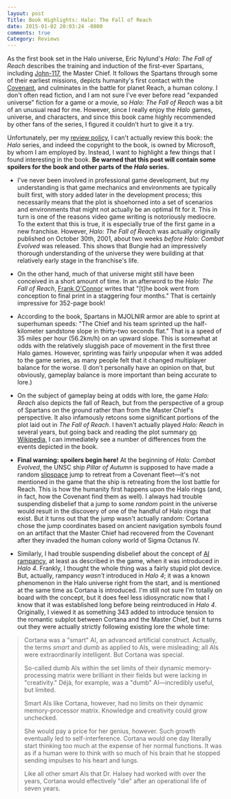 ```yaml
---
layout: post
Title: Book Highlights: Halo: The Fall of Reach
date: 2015-01-02 20:03:24 -0800
comments: true
Category: Reviews
---
```


As the first book set in the Halo universe, Eric Nylund's _Halo: The Fall of
Reach_ describes the training and induction of the first-ever Spartans,
including [John-117](http://halo.wikia.com/wiki/John-117), the Master Chief. It
follows the Spartans through some of their earliest missions, depicts humanity's
first contact with the [Covenant](http://halo.wikia.com/wiki/Covenant_Empire),
and culminates in the battle for planet Reach, a human colony. I don't often
read fiction, and I am not sure I've ever before read "expanded universe"
fiction for a game or a movie, so _Halo: The Fall of Reach_ was a bit of an
unusual read for me. However, since I really enjoy the _Halo_ games, universe,
and characters, and since this book came highly recommended by other fans of the
series, I figured it couldn't hurt to give it a try.

Unfortunately, per my [review policy](/about/#review_policy), I can't actually
review this book: the _Halo_ series, and indeed the copyright to the book, is
owned by Microsoft, by whom I am employed by. Instead, I want to highlight a
few things that I found interesting in the book. **Be warned that this post will
contain some spoilers for the book and other parts of the _Halo_ series.**
<!-- PELICAN_END_SUMMARY -->

- I've never been involved in professional game development, but my
  understanding is that game mechanics and environments are typically built
  first, with story added later in the development process; this necessarily
  means that the plot is shoehorned into a set of scenarios and environments
  that might not actually be an optimal fit for it. This in turn is one of the
  reasons video game writing is notoriously mediocre. To the extent that this is
  true, it is especially true of the first game in a new franchise. However,
  _Halo: The Fall of Reach_ was actually originally published on October 30th,
  2001, about two weeks _before_ _Halo: Combat Evolved_ was released. This shows
  that Bungie had an impressively thorough understanding of the universe they
  were building at that relatively early stage in the franchise's life.

- On the other hand, much of that universe might still have been conceived in a
 short amount of time. In an afterword to the _Halo: The Fall of Reach_,
 [Frank O'Connor](http://halo.wikia.com/wiki/Frank_O%27Connor) writes
 that "[t]he book went from conception to final print in a staggering four
 months." That is certainly impressive for 352-page book!

- According to the book, Spartans in MJOLNIR armor are able to sprint at
  superhuman speeds: "The Chief and his team sprinted up the half-kilometer
  sandstone slope in thirty-two seconds flat." That is a speed of 35 miles per
  hour (56.2km/h) on an upward slope. This is somewhat at odds with the
  relatively sluggish pace of movement in the first three Halo games. However,
  sprinting was fairly unpopular when it was added to the game series, as
  many people felt that it changed multiplayer balance for the worse. (I don't
  personally have an opinion on that, but obviously, gameplay balance is more
  important than being accurate to lore.)

- On the subject of gameplay being at odds with lore, the game _Halo: Reach_
 also depicts the fall of Reach, but from the perspective of a group of Spartans
 on the ground rather than from the Master Chief's perspective. It also
 infamously retcons some significant portions of the plot laid out in _The Fall
 of Reach_. I haven't actually played _Halo: Reach_ in several years, but going
 back and reading the plot summary
 [on Wikipedia](http://en.wikipedia.org/wiki/Halo:_Reach), I can immediately see
 a number of differences from the events depicted in the book.

- **Final warning: spoilers begin here!** At the beginning of _Halo: Combat
 Evolved_, the UNSC ship _Pillar of Autumn_ is supposed to have made a random
 [slipspace](http://halo.wikia.com/wiki/Slipstream_Space) jump to retreat from
 a Covenant fleet&mdash;it's not mentioned in the game that the ship is
 retreating from the lost battle for Reach. This is how the humanity first
 happens upon the Halo rings (and, in fact, how the Covenant find them as well).
 I always had trouble suspending disbelief that a jump to some _random_ point in
 the universe would result in the discovery of one of the handful of Halo rings
 that exist.  But it turns out that the jump wasn't actually random: Cortana
 chose the jump coordinates based on ancient navigation symbols found on an
 artifact that the Master Chief had recovered from the Covenant after they
 invaded the human colony world of Sigma Octanus IV.

- Similarly, I had trouble suspending disbelief about the concept of
 [AI rampancy](http://halo.wikia.com/wiki/Rampancy), at least as described in
 the game, when it was introduced in _Halo 4_. Frankly, I thought the whole
 thing was a fairly stupid plot device. But, actually, rampancy _wasn't_
 introduced in _Halo 4_; it was a known phenomenon in the Halo universe right
 from the start, and is mentioned at the same time as Cortana is introduced.
 I'm still not sure I'm totally on board with the concept, but it does feel
 less idiosyncratic now that I know that it was established long before being
 reintroduced in _Halo 4_. Originally, I viewed it as something 343 added to
 introduce tension to the romantic subplot between Cortana and the Master Chief,
 but it turns out they were actually strictly following existing lore the whole
 time:
 > Cortana was a "smart" AI, an advanced artificial construct. Actually, the
 > terms _smart_ and _dumb_ as applied to AIs, were misleading; all AIs were
 > extraordinarily intelligent. But Cortana was special.
 >
 > So-called dumb AIs within the set limits of their dynamic memory-processing
 > matrix were brilliant in their fields but were lacking in "creativity." Déjà,
 > for example, was a "dumb" AI&mdash;incredibly useful, but limited.
 >
 > Smart AIs like Cortana, however, had no limits on their dynamic
 > memory-processor matrix. Knowledge and creativity could grow unchecked.
 >
 > She would pay a price for her genius, however. Such growth eventually led to
 > self-interference. Cortana would one day literally start thinking too much at
 > the expense of her normal functions. It was as if a human were to think with
 > so much of his brain that he stopped sending impulses to his heart and lungs.
 >
 > Like all other smart AIs that Dr. Halsey had worked with over the years,
 > Cortana would effectively "die" after an operational life of seven years.
